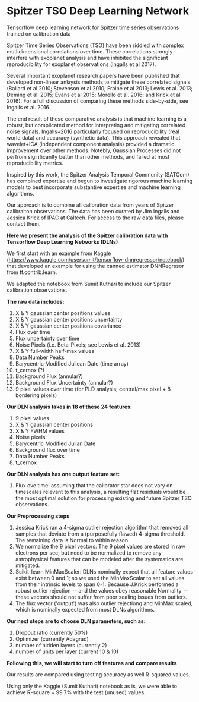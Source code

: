 # Spitzer TSO Deep Learning Network

Tensorflow deep learning network for Spitzer time series observations trained on calibration data

Spitzer Time Series Observations (TSO) have been riddled with complex mutlidimensional correlations over time.  These correlations strongly interfere with exoplanet analysis and have inhibited the significant reproducibility for exoplanet observations (Ingalls et al 2017). 

Several important exoplanet research papers have been published that developed non-linear anlaysis methods to mitigate these correlated signals (Ballard et al 2010; Stevenson et al 2010; Fraine et al 2013; Lewis et al. 2013; Deming et al. 2015; Evans et al 2015; Morello et al. 2016; and Krick et al 2016).  For a full discussion of comparing these methods side-by-side, see Ingalls et al. 2016.

The end result of these comparative analysis is that machine learning is a robust, but complicated method for interpreting and mitigating correlated noise signals.  Ingalls+2016 particularly focused on reproducibility (real world data) and accuracy (synthetic data). This approach revealed that wavelet+ICA (independent component analysis) provided a dramatic improvement over other methods. Notebly, Gaussian Processes did not perfrom siginficanlty better than other methods, and failed at most reproducibility metrics.

Inspired by this work, the Spitzer Analysis Temporal Community (SATCom) has combined expertise and begun to investigate rigorous machine learning models to best incorporate substantive expertise and machine learning algorithms.

Our approach is to combine all calibration data from years of Spitzer calibraiton observations.  The data has been curated by Jim Ingalls and Jessica Krick of IPAC at Caltech. For access to the raw data files, please contact them.

**Here we present the analysis of the Spitzer calibration data with Tensorflow Deep Learning Networks (DLNs)**

We first start with an example from Kaggle (https://www.kaggle.com/usersumit/tensorflow-dnnregressor/notebook) that developed an example for using the canned estimator DNNRegrssor from tf.contrib.learn.

We adapted the notebook from Sumit Kuthari to include our Spitzer calibration observations. 

**The raw data includes:**

1) X & Y gaussian center positions values
2) X & Y gaussian center positions uncertainty
3) X & Y gaussian center positions covariance
4) Flux over time
5) Flux uncertainty over time
6) Noise Pixels (i.e. Beta-Pixels; see Lewis et al. 2013)
7) X & Y full-width half-max values
8) Data Number Peaks
9) Barycentric Modified Juliean Date (time array)
10) t_cernox (?)
11) Background Flux (annular?)
12) Background Flux Uncertainty (annular?)
13) 9 pixel values over time (for PLD analysis; central/max pixel + 8 bordering pixels)

**Our DLN analysis takes in 18 of these 24 features:**

1) 9 pixel values
2) X & Y gaussian center positions
3) X & Y FWHM values
4) Noise pixels
5) Barycentric Modified Julian Date 
6) Background flux over time
7) Data Number Peaks
8) t_cernox

**Our DLN analysis has one output feature set:**
1) Flux ove time: assuming that the calibrator star does not vary on timescales relevant to this analysis, a resulting flat residuals would be the most optimal solution for processing existing and future Spitzer TSO observations.

**Our Preprocessing steps**
1) Jessica Krick ran a 4-sigma outlier rejection algorithm that removed all samples that deviate from a (purposefully flawed) 4-sigma threshold.  The remaining data is Normal to within reason.
2) We normalize the 9 pixel vectors: The 9 pixel values are stored in raw electrons per sec; but need to be normalized to remove any astrophysical features that can be modeled after the systematics are mitigated.
3) Scikit-learn MinMaxScaler: DLNs nominally expect that all feature values exist between 0 and 1; so we used the MinMaxScalar to set all values from their intrinsic levels to span 0-1.  Because J.Krick performed a robust outlier rejection -- and the values obey reasonable Normality -- these vectors should not suffer from poor scaling issues from outliers.
4) The flux vector ('output') was also outlier rejectiong and MinMax scaled, which is nominally expected from most DLNs algorithms.

**Our next steps are to choose DLN parameters, such as:**
1) Dropout ratio (currently 50%)
2) Optimizer (currently Adagrad)
3) number of hidden layers (currently 2)
4) number of units per layer (current 10 & 10)

**Following this, we will start to turn off features and compare results**

Our results are compared using testing accuracy as well R-squared values.

Using only the Kaggle (Sumit Kuthari) notebook as is, we were able to achieve R-square = 99.7% with the test (unused) values.
